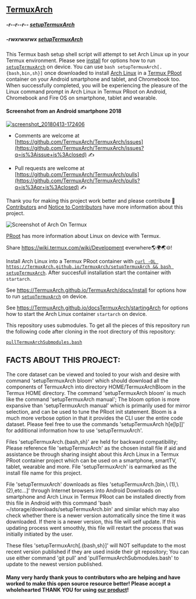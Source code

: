 <link rel="prerender" href="https://termuxarch.github.io/TermuxArch/">

## [TermuxArch](https://github.com/TermuxArch/TermuxArch/)

##### -r--r--r-- [setupTermuxArch](https://raw.githubusercontent.com/TermuxArch/TermuxArch/master/setupTermuxArch)
##### -rwxrwxrwx [setupTermuxArch](https://TermuxArch.github.io/TermuxArch/setupTermuxArch) 

This Termux bash setup shell script will attempt to set Arch Linux up in your Termux environment.  Please see [install](https://TermuxArch.github.io/docsTermuxArch/install) for options how to run [`setupTermuxArch`](https://raw.githubusercontent.com/TermuxArch/TermuxArch/master/setupTermuxArch) on device.  You can use `bash setupTermuxArch[.{bash,bin,sh}]` once downloaded to install [Arch Linux](https://wiki.archlinux.org/) in a [Termux PRoot](https://github.com/termux/proot) container on your Android smartphone and tablet, and Chromebook too.  When successfully completed, you will be experiencing the pleasure of the Linux command prompt in Arch Linux in Termux PRoot on Android, Chromebook and Fire OS on smartphone, tablet and wearable.

#### Screenshot from an Android smartphone 2018
[![screenshot_20180413-172406](https://user-images.githubusercontent.com/27742457/38758637-ec0ff0dc-3f3f-11e8-802c-82bc511cde88.png)](https://TermuxArch.github.io/docsTermuxArch/install)

* Comments are welcome at [https://github.com/TermuxArch/TermuxArch/issues](https://github.com/TermuxArch/TermuxArch/issues?q=is%3Aissue+is%3Aclosed) ✍ 

* Pull requests are welcome at [https://github.com/TermuxArch/TermuxArch/pulls](https://github.com/TermuxArch/TermuxArch/pulls?q=is%3Apr+is%3Aclosed) ✍ 

Thank you for making this project work better and please contribute 🔆  [Contributors](CONTRIBUTORS.md) and [Notice to Contributors](NOTICE.md) have more information about this project.

![Screenshot of Arch On Termux](https://raw.githubusercontent.com/TermuxArch/imgsTermuxArch/master/IMG_20171019_190414.jpg)

[PRoot](https://termuxarch.github.io/docsTermuxArch/PRoot) has more information about Linux on device with Termux.

Share https://wiki.termux.com/wiki/Development everwhere🌎🌍🌏🌐!

Install Arch Linux into a Termux PRoot container with [`curl -OL https://TermuxArch.github.io/TermuxArch/setupTermuxArch && bash setupTermuxArch`](https://github.com/TermuxArch/TermuxArch/blob/master/setupTermuxArch).  After succesfull installation start the container with `startarch`.

See https://TermuxArch.github.io/TermuxArch/docs/install for options how to run [`setupTermuxArch`](https://github.com/TermuxArch/TermuxArch/blob/master/setupTermuxArch) on device.  

See https://TermuxArch.github.io/docsTermuxArch/startingArch for options how to start the Arch Linux container `startarch` on device.

This repository uses submodules.  To get all the pieces of this repository run the following code after cloning in the root directory of this repository: 

[`pullTermuxArchSubmodules.bash`](https://github.com/TermuxArch/TermuxArch/blob/master/pullTermuxArchSubmodules.bash)

## FACTS ABOUT THIS PROJECT:

The core dataset can be viewed and tooled to your wish and desire with command 'setupTermuxArch bloom' which should download all the components of TermuxArch into directory HOME/TermuxArchBloom in the Termux HOME directory.  The command 'setupTermuxArch bloom' is much like the command 'setupTermuxArch manual';  The bloom option is more expansive than 'setupTermuxArch manual' which is primarily used for mirror selection, and can be used to tune the PRoot init statement.  Bloom is a much more verbose option in that it provides the CLI user the entire code dataset.  Please feel free to use the commands 'setupTermuxArch h[e[lp]]' for additional information how to use 'setupTermuxArch'.

Files 'setupTermuxArch.{bash,sh}' are held for backward compatibility;  Please reference file 'setupTermuxArch' as the chosen install file if aid and assistance be through sharing insight about this Arch Linux in a Termux PRoot container project which can be used on a smartphone, smartTV, tablet, wearable and more.  File 'setupTermuxArch' is earmarked as the install file name for this project.

File 'setupTermuxArch' downloads as files 'setupTermuxArch.[bin,\ \(1\),\ \(2\),etc...]' through Internet browsers into Android Downloads on smartphone and Arch Linux in Termux PRoot can be installed directly from this file in Android with this command 'bash ~/storage/downloads/setupTermuxArch.bin' and similar which may also check whether there is a newer version automatically since the time it was downloaded.  If there is a newer version, this file will self update.  If this updating process went smoothly, this file will restart the process that was initially initiated by the user.

These files 'setupTermuxArch[.{bash,sh}]' will NOT selfupdate to the most recent version published if they are used inside their git repository;  You can use either command 'git pull' and 'pullTermuxArchSubmodules.bash' to update to the newest version published.

#### Many very hardy thank yous to contributors who are helping and have worked to make this open source resource better!  Please accept a wholehearted THANK YOU for using [our product](https://github.com/TermuxArch/)!
<!-- README.md EOF -->
